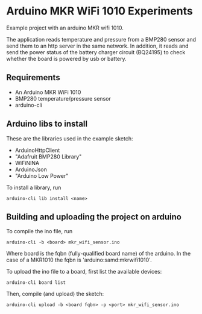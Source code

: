 # Arduino MKR WiFi 1010 Experiments

Example project with an arduino MKR wifi 1010.

The application reads temperature and pressure from a BMP280 sensor and send them to an http server in the same network.
In addition, it reads and send the power status of the battery charger circuit (BQ24195) to check whether the board is powered by usb or battery.

## Requirements

- An Arduino MKR WiFi 1010
- BMP280 temperature/pressure sensor
- arduino-cli

## Arduino libs to install

These are the libraries used in the example sketch:

- ArduinoHttpClient
- "Adafruit BMP280 Library"
- WiFiNINA
- ArduinoJson
- "Arduino Low Power"

To install a library, run

```
arduino-cli lib install <name>
```

## Building and uploading the project on arduino

To compile the ino file, run

```
arduino-cli -b <board> mkr_wifi_sensor.ino
```

Where board is the fqbn (fully-qualified board name) of the arduino. In the case of a MKR1010 the fqbn is 'arduino:samd:mkrwifi1010'.

To upload the ino file to a board, first list the available devices:

```
arduino-cli board list
```

Then, compile (and upload) the sketch:

```
arduino-cli upload -b <board fqbn> -p <port> mkr_wifi_sensor.ino
```
